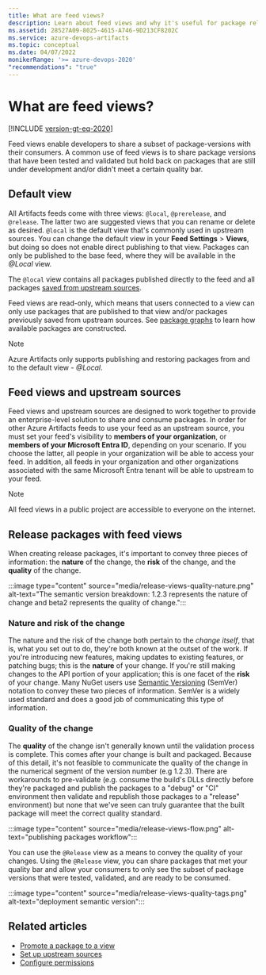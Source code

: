 ```yaml
---
title: What are feed views?
description: Learn about feed views and why it's useful for package release
ms.assetid: 28527A09-8025-4615-A746-9D213CF8202C
ms.service: azure-devops-artifacts
ms.topic: conceptual
ms.date: 04/07/2022
monikerRange: '>= azure-devops-2020'
"recommendations": "true"
---
```


# What are feed views?

[!INCLUDE [version-gt-eq-2020](../../includes/version-gt-eq-2020.md)]

Feed views enable developers to share a subset of package-versions with their consumers. A common use of feed views is to share package versions that have been tested and validated but hold back on packages that are still under development and/or didn't meet a certain quality bar.

## Default view

All Artifacts feeds come with three views: `@local`, `@prerelease`, and `@release`. The latter two are suggested views that you can rename or delete as desired. `@local` is the default view that's commonly used in upstream sources. You can change the default view in your **Feed Settings** > **Views**, but doing so does not enable direct publishing to that view. Packages can only be published to the base feed, where they will be available in the *@Local* view.

The `@local` view contains all packages published directly to the feed and all packages [saved from upstream sources](upstream-sources.md#save-packages-from-upstream-sources).

Feed views are read-only, which means that users connected to a view can only use packages that are published to that view and/or packages previously saved from upstream sources. See [package graphs](package-graph.md) to learn how available packages are constructed.

> [!Note]
> Azure Artifacts only supports publishing and restoring packages from and to the default view - *@Local*.

## Feed views and upstream sources

Feed views and upstream sources are designed to work together to provide an enterprise-level solution to share and consume packages.
In order for other Azure Artifacts feeds to use your feed as an upstream source, you must set your feed's visibility to **members of your organization**, or **members of your Microsoft Entra ID**, depending on your scenario. If you choose the latter, all people in your organization will be able to access your feed. In addition, all feeds in your organization and other organizations associated with the same Microsoft Entra tenant will be able to upstream to your feed.

> [!NOTE]
> All feed views in a public project are accessible to everyone on the internet.

## Release packages with feed views

When creating release packages, it's important to convey three pieces of information: the **nature** of the change, the **risk** of the change, and the **quality** of the change.

:::image type="content" source="media/release-views-quality-nature.png" alt-text="The semantic version breakdown: 1.2.3 represents the nature of change and beta2 represents the quality of change.":::

### Nature and risk of the change

The nature and the risk of the change both pertain to the _change itself_, that is, what you set out to do, they're both known at the outset of the work. If you're introducing new features, making updates to existing features, or patching bugs; this is the **nature** of your change. If you're still making changes to the API portion of your application; this is one facet of the **risk** of your change. Many NuGet users use [Semantic Versioning](https://semver.org) (SemVer) notation to convey these two pieces of information. SemVer is a widely used standard and does a good job of communicating this type of information.

### Quality of the change

The **quality** of the change isn't generally known until the validation process is complete. This comes after your change is built and packaged. Because of this detail, it's not feasible to communicate the quality of the change in the numerical segment of the version number (e.g 1.2.3). There are workarounds to pre-validate (e.g. consume the build's DLLs directly before they're packaged and publish the packages to a "debug" or "CI" environment then validate and republish those packages to a "release" environment) but none that we've seen can truly guarantee that the built package will meet the correct quality standard.

:::image type="content" source="media/release-views-flow.png" alt-text="publishing packages workflow":::

You can use the `@Release` view as a means to convey the quality of your changes. Using the `@Release` view, you can share packages that met your quality bar and allow your consumers to only see the subset of package versions that were tested, validated, and are ready to be consumed.

:::image type="content" source="media/release-views-quality-tags.png" alt-text="deployment semantic version":::

## Related articles

- [Promote a package to a view](../feeds/views.md)
- [Set up upstream sources](../how-to/set-up-upstream-sources.md)
- [Configure permissions](../feeds/feed-permissions.md)
